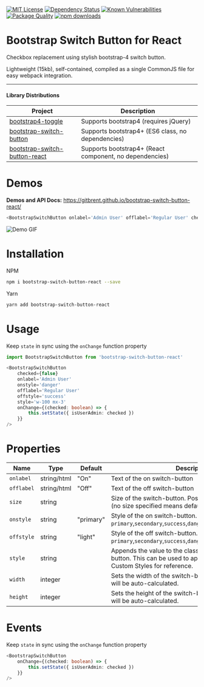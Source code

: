 [![MIT License](https://img.shields.io/github/license/gitbrent/bootstrap-switch-button-react.svg)](https://github.com/gitbrent/bootstrap-switch-button-react/blob/master/LICENSE)  [![Dependency Status](https://david-dm.org/gitbrent/bootstrap-switch-button-react/status.svg)](https://david-dm.org/gitbrent/bootstrap-switch-button-react)  [![Known Vulnerabilities](https://snyk.io/test/npm/bootstrap-switch-button-react/badge.svg)](https://snyk.io/test/npm/bootstrap-switch-button-react)  [![Package Quality](https://npm.packagequality.com/shield/bootstrap-switch-button-react.svg)](https://packagequality.com/#?package=bootstrap-switch-button-react)  [![npm downloads](https://img.shields.io/npm/dm/bootstrap-switch-button-react.svg)](https://www.npmjs.com/package/bootstrap-switch-button-react)

# Bootstrap Switch Button for React

Checkbox replacement using stylish bootstrap-4 switch button.

Lightweight (15kb), self-contained, compiled as a single CommonJS file for easy webpack integration.

**************************************************************************************************

#### Library Distributions
Project                                                                                    |Description
-------------------------------------------------------------------------------------------|-------------------------------------------------------
[bootstrap4-toggle](https://github.com/gitbrent/bootstrap4-toggle)                         | Supports bootstrap4 (requires jQuery)
[bootstrap-switch-button](https://github.com/gitbrent/bootstrap-switch-button)             | Supports bootstrap4+ (ES6 class, no dependencies)
[bootstrap-switch-button-react](https://github.com/gitbrent/bootstrap-switch-button-react) | Supports bootstrap4+ (React component, no dependencies)

# Demos
**Demos and API Docs:** https://gitbrent.github.io/bootstrap-switch-button-react/  

```typescript
<BootstrapSwitchButton onlabel='Admin User' offlabel='Regular User' checked={false}/>
```

![Demo GIF](https://github.com/gitbrent/bootstrap-switch-button-react/blob/master/img/demo.gif?raw=true)


# Installation
NPM
```bash
npm i bootstrap-switch-button-react --save
```
Yarn
```bash
yarn add bootstrap-switch-button-react
```

# Usage
Keep `state` in sync using the `onChange` function property

```typescript
import BootstrapSwitchButton from 'bootstrap-switch-button-react'

<BootstrapSwitchButton
    checked={false}
    onlabel='Admin User'
    onstyle='danger'
    offlabel='Regular User'
    offstyle='success'
    style='w-100 mx-3'
    onChange={(checked: boolean) => {
        this.setState({ isUserAdmin: checked })
    }}
/>
```


# Properties
Name       |Type        |Default   |Description                 |
-----------|------------|----------|----------------------------|
`onlabel`  |string/html |"On"      |Text of the on switch-button
`offlabel` |string/html |"Off"     |Text of the off switch-button
`size`     |string      |          |Size of the switch-button. Possible values are: `xs`, `sm`, `lg` (no size specified means default bootstrap size).
`onstyle`  |string      |"primary" |Style of the on switch-button. Possible values are: `primary`,`secondary`,`success`,`danger`,`warning`,`info`,`light`,`dark`
`offstyle` |string      |"light"   |Style of the off switch-button. Possible values are: `primary`,`secondary`,`success`,`danger`,`warning`,`info`,`light`,`dark`
`style`    |string      |          |Appends the value to the class attribute of the switch-button. This can be used to apply custom styles. Refer to Custom Styles for reference.
`width`    |integer     |     |Sets the width of the switch-button. if set to *null*, width will be auto-calculated.
`height`   |integer     |     |Sets the height of the switch-button. if set to *null*, height will be auto-calculated.


# Events
Keep `state` in sync using the `onChange` function property

```typescript
<BootstrapSwitchButton
    onChange={(checked: boolean) => {
        this.setState({ isUserAdmin: checked })
    }}
/>
```
